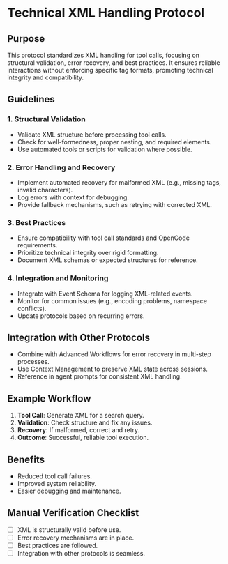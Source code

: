 # Technical XML Handling Protocol

## Purpose
This protocol standardizes XML handling for tool calls, focusing on structural validation, error recovery, and best practices. It ensures reliable interactions without enforcing specific tag formats, promoting technical integrity and compatibility.

## Guidelines

### 1. Structural Validation
- Validate XML structure before processing tool calls.
- Check for well-formedness, proper nesting, and required elements.
- Use automated tools or scripts for validation where possible.

### 2. Error Handling and Recovery
- Implement automated recovery for malformed XML (e.g., missing tags, invalid characters).
- Log errors with context for debugging.
- Provide fallback mechanisms, such as retrying with corrected XML.

### 3. Best Practices
- Ensure compatibility with tool call standards and OpenCode requirements.
- Prioritize technical integrity over rigid formatting.
- Document XML schemas or expected structures for reference.

### 4. Integration and Monitoring
- Integrate with Event Schema for logging XML-related events.
- Monitor for common issues (e.g., encoding problems, namespace conflicts).
- Update protocols based on recurring errors.

## Integration with Other Protocols
- Combine with Advanced Workflows for error recovery in multi-step processes.
- Use Context Management to preserve XML state across sessions.
- Reference in agent prompts for consistent XML handling.

## Example Workflow
1. **Tool Call**: Generate XML for a search query.
2. **Validation**: Check structure and fix any issues.
3. **Recovery**: If malformed, correct and retry.
4. **Outcome**: Successful, reliable tool execution.

## Benefits
- Reduced tool call failures.
- Improved system reliability.
- Easier debugging and maintenance.

## Manual Verification Checklist
- [ ] XML is structurally valid before use.
- [ ] Error recovery mechanisms are in place.
- [ ] Best practices are followed.
- [ ] Integration with other protocols is seamless.